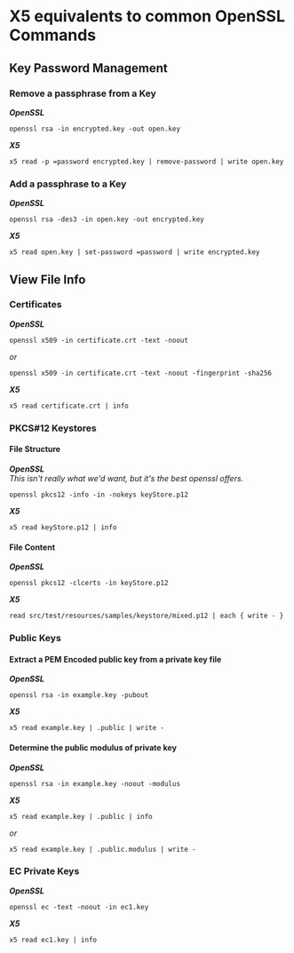 # X5 equivalents to common OpenSSL Commands

## Key Password Management


### Remove a passphrase from a Key

**_OpenSSL_**

```
openssl rsa -in encrypted.key -out open.key
```

**_X5_**

```
x5 read -p =password encrypted.key | remove-password | write open.key
```

### Add a passphrase to a Key

**_OpenSSL_**

```
openssl rsa -des3 -in open.key -out encrypted.key
```

**_X5_**

```
x5 read open.key | set-password =password | write encrypted.key
```

## View File Info

### Certificates

**_OpenSSL_**

```
openssl x509 -in certificate.crt -text -noout
```

_or_

```
openssl x509 -in certificate.crt -text -noout -fingerprint -sha256
```

**_X5_**

```
x5 read certificate.crt | info
```

### PKCS#12 Keystores

#### File Structure 
**_OpenSSL_**  
_This isn't really what we'd want, but it's the best openssl offers._

```
openssl pkcs12 -info -in -nokeys keyStore.p12
```

**_X5_**

```
x5 read keyStore.p12 | info
```

#### File Content
**_OpenSSL_**

```
openssl pkcs12 -clcerts -in keyStore.p12
```

**_X5_**

```
read src/test/resources/samples/keystore/mixed.p12 | each { write - }
```

### Public Keys

#### Extract a PEM Encoded public key from a private key file

**_OpenSSL_**

```
openssl rsa -in example.key -pubout
```

**_X5_**

```
x5 read example.key | .public | write -
```

#### Determine the public modulus of private key

**_OpenSSL_**

```
openssl rsa -in example.key -noout -modulus
```

**_X5_**

```
x5 read example.key | .public | info
```

_or_	

```
x5 read example.key | .public.modulus | write -
```

### EC Private Keys

**_OpenSSL_**

```
openssl ec -text -noout -in ec1.key
```

**_X5_**

```
x5 read ec1.key | info
```

